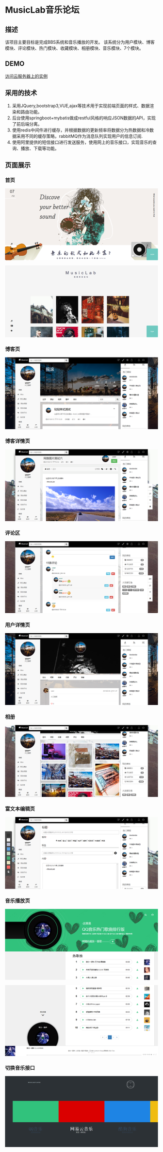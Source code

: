 # MusicLab音乐论坛

## 描述

该项目主要目标是完成BBS系统和音乐播放的开发。
该系统分为用户模块、博客模块、评论模块、热门模块、收藏模块、相册模块、音乐模块、7个模块。

## DEMO

[访问云服务器上的实例](https://www.musiclab.club "musiclab音乐论坛")

## 采用的技术

1. 采用JQuery,bootstrap3,VUE,ajax等技术用于实现前端页面的样式、数据渲染和路由功能。
2. 后台使用springboot+mybatis做成restful风格的响应JSON数据的API，实现了前后端分离。
3. 使用redis中间件进行缓存，并根据数据的更新频率将数据分为热数据和冷数据采用不同的缓存策略，rabbitMQ作为消息队列实现用户的信息订阅.
4. 使用阿里提供的短信接口进行发送服务，使用网上的音乐接口，实现音乐的查询、播放、下载等功能。

## 页面展示

### 首页

![Image text](https://raw.githubusercontent.com/AsudGit/img-folder/master/musiclab/index1.png)

![Image text](https://raw.githubusercontent.com/AsudGit/img-folder/master/musiclab/index2.png)

### 博客页

![Image text](https://raw.githubusercontent.com/AsudGit/img-folder/master/musiclab/blog1.png)

### 博客详情页

![Image text](https://raw.githubusercontent.com/AsudGit/img-folder/master/musiclab/blog5.png)

### 评论区

![Image text](https://raw.githubusercontent.com/AsudGit/img-folder/master/musiclab/comment1.png)

### 用户详情页

![Image text](https://raw.githubusercontent.com/AsudGit/img-folder/master/musiclab/blog2.png)

### 相册

![Image text](https://raw.githubusercontent.com/AsudGit/img-folder/master/musiclab/blog3.png)

### 富文本编辑页

![Image text](https://raw.githubusercontent.com/AsudGit/img-folder/master/musiclab/blog4.png)

### 音乐播放页

![Image text](https://raw.githubusercontent.com/AsudGit/img-folder/master/musiclab/music1.png)

![Image text](https://raw.githubusercontent.com/AsudGit/img-folder/master/musiclab/music2.png)

### 切换音乐接口

![Image text](https://raw.githubusercontent.com/AsudGit/img-folder/master/musiclab/music3.png)
